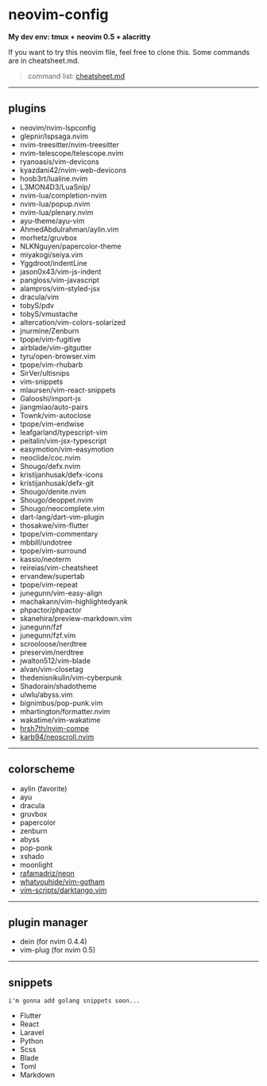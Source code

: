 # neovim-config

**My dev env: tmux + neovim 0.5 + alacritty**

If you want to try this neovim file, feel free to clone this.
Some commands are in cheatsheet.md.
 
> command list: [cheatsheet.md](https://github.com/lil-shimon/neovim-config/blob/master/cheatsheet.md)

---

## plugins
- neovim/nvim-lspconfig
- glepnir/lspsaga.nvim
- nvim-treesitter/nvim-treesitter
- nvim-telescope/telescope.nvim
- ryanoasis/vim-devicons
- kyazdani42/nvim-web-devicons
- hoob3rt/lualine.nvim
- L3MON4D3/LuaSnip/
- nvim-lua/completion-nvim
- nvim-lua/popup.nvim
- nvim-lua/plenary.nvim
- ayu-theme/ayu-vim
- AhmedAbdulrahman/aylin.vim
- morhetz/gruvbox
- NLKNguyen/papercolor-theme
- miyakogi/seiya.vim
- Yggdroot/indentLine
- jason0x43/vim-js-indent
- pangloss/vim-javascript
- alampros/vim-styled-jsx
- dracula/vim
- tobyS/pdv
- tobyS/vmustache
- altercation/vim-colors-solarized
- jnurmine/Zenburn
- tpope/vim-fugitive
- airblade/vim-gitgutter
- tyru/open-browser.vim
- tpope/vim-rhubarb
- SirVer/ultisnips
- vim-snippets
- mlaursen/vim-react-snippets
- Galooshi/import-js
- jiangmiao/auto-pairs
- Townk/vim-autoclose
- tpope/vim-endwise
- leafgarland/typescript-vim
- peitalin/vim-jsx-typescript
- easymotion/vim-easymotion
- neoclide/coc.nvim
- Shougo/defx.nvim
- kristijanhusak/defx-icons
- kristijanhusak/defx-git
- Shougo/denite.nvim
- Shougo/deoppet.nvim
- Shougo/neocomplete.vim
- dart-lang/dart-vim-plugin
- thosakwe/vim-flutter
- tpope/vim-commentary
- mbbill/undotree
- tpope/vim-surround
- kassio/neoterm
- reireias/vim-cheatsheet
- ervandew/supertab
- tpope/vim-repeat
- junegunn/vim-easy-align
- machakann/vim-highlightedyank
- phpactor/phpactor
- skanehira/preview-markdown.vim
- junegunn/fzf
- junegunn/fzf.vim
- scrooloose/nerdtree
- preservim/nerdtree
- jwalton512/vim-blade
- alvan/vim-closetag
- thedenisnikulin/vim-cyberpunk
- Shadorain/shadotheme
- ulwlu/abyss.vim
- bignimbus/pop-punk.vim
- mhartington/formatter.nvim
- wakatime/vim-wakatime
- [hrsh7th/nvim-compe](https://github.com/hrsh7th/nvim-compe)
- [karb94/neoscroll.nvim](https://github.com/karb94/neoscroll.nvim)


---

## colorscheme
- aylin (favorite)
- ayu
- dracula
- gruvbox
- papercolor
- zenburn
- abyss
- pop-ponk
- xshado
- moonlight
- [rafamadriz/neon](https://github.com/rafamadriz/neon)
- [whatyouhide/vim-gotham](https://github.com/whatyouhide/vim-gotham)
- [vim-scripts/darktango.vim](https://github.com/vim-scripts/darktango.vim)

---

## plugin manager
- dein (for nvim 0.4.4)
- vim-plug (for nvim 0.5)

---

## snippets
`i'm gonna add golang snippets soon...`
- Flutter
- React
- Laravel
- Python
- Scss
- Blade
- Toml
- Markdown

